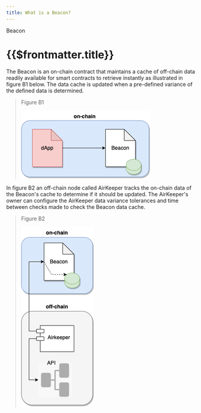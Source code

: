 ```yaml
---
title: What is a Beacon?
---
```


<TitleSpan>Beacon</TitleSpan>

# {{$frontmatter.title}}

<BeaconWarning/>

<TocHeader />
<TOC class="table-of-contents" :include-level="[2,3]" />

The Beacon is an on-chain contract that maintains a cache of off-chain data
readily available for smart contracts to retrieve instantly as illustrated in
figure B1 below. The data cache is updated when a pre-defined variance of the
defined data is determined.

> Figure B1
>
> ![dapp-beacon.png](./assets/images/dapp-beacon.png)

In figure B2 an off-chain node called AirKeeper tracks the on-chain data of the
Beacon's cache to determine if it should be updated. The AirKeeper's owner can
configure the AirKeeper data variance tolerances and time between checks made to
check the Beacon data cache.

> Figure B2
>
> ![dapp-beacon-airnode.png](./assets/images/dapp-beacon-airnode.png)
